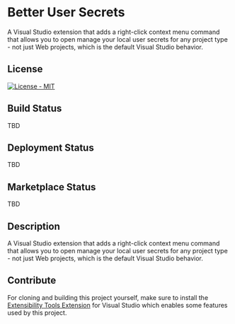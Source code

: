 # Better User Secrets

A Visual Studio extension that adds a right-click context menu command that allows you to open manage your local user secrets for any project type - not just Web projects, which is the default Visual Studio behavior.

## License
[![License - MIT](https://img.shields.io/github/license/CodingWithCalvin/VS-BetterUserSecrets?style=for-the-badge)](https://img.shields.io/github/license/CodingWithCalvin/VS-BetterUserSecrets?style=for-the-badge)

## Build Status

TBD

## Deployment Status

TBD

## Marketplace Status

TBD

## Description

A Visual Studio extension that adds a right-click context menu command that allows you to open manage your local user secrets for any project type - not just Web projects, which is the default Visual Studio behavior.

## Contribute

For cloning and building this project yourself, make sure to install the [Extensibility Tools Extension](https://marketplace.visualstudio.com/items?itemName=MadsKristensen.ExtensibilityTools) for Visual Studio which enables some features used by this project.
